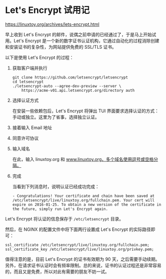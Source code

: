 Let's Encrypt 试用记
=====================

https://linuxtoy.org/archives/lets-encrypt.html

早上收到 Let's Encrypt
的邮件，说偶之前申请的已经通过了，于是马上开始试用。Let's Encrypt
是一个新的数字证书认证机构，它通过自动化的过程消除创建和安装证书的复杂性，为网站提供免费的
SSL/TLS 证书。

以下是使用 Let's Encrypt 的过程：

1.  获取客户端并执行

    <div class="highlight">

        git clone https://github.com/letsencrypt/letsencrypt
        cd letsencrypt
        ./letsencrypt-auto --agree-dev-preview --server \
            https://acme-v01.api.letsencrypt.org/directory auth

    </div>

2.  选择认证方式

    在安装一些依赖包后，Let's Encrypt 将弹出 TUI
    界面要求选择认证的方式：手动或独立。这里为了省事，选择独立认证。

3.  接着输入 Email 地址

4.  同意许可协议

5.  输入域名

    在此，输入 linuxtoy.org 和
    www.linuxtoy.org，多个域名使用逗号或空格分隔。

6.  完成

    当看到下列消息时，说明认证已经成功完成：

    <div class="highlight">

        - Congratulations! Your certificate and chain have been saved at
        /etc/letsencrypt/live/linuxtoy.org/fullchain.pem. Your cert will
        expire on 2016-01-25. To obtain a new version of the certificate in
        the future, simply run Let's Encrypt again.

    </div>

Let's Encrypt 将认证的信息保存于 `/etc/letsencrypt` 目录。

然后，在 NGINX 的配置文件中将下面两行设置成 Let's Encrypt
的实际路径即可：

    ssl_certificate /etc/letsencrypt/live/linuxtoy.org/fullchain.pem;
    ssl_certificate_key /etc/letsencrypt/live/linuxtoy.org/privkey.pem;

值得注意的是，目前 Let's Encrypt 的证书有效期为 90
天，之后需要手动续期。另外，在请求证书认证时会有频率限制。总的来说，证书的认证过程还是非常容易的，而且又是免费，所以对此有需要的朋友不妨一试。
